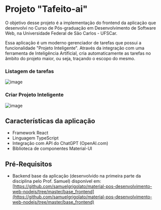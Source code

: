 # Projeto "Tafeito-ai"
O objetivo desse projeto é a implementação do frontend da aplicação que desenvolvi no Curso de Pós-graduação em Desenvolvimento de Software Web, na Universidade Federal de São Carlos - UFSCar.

Essa aplicação é um moderno gerenciador de tarefas que possui a funcionalidade "Projeto Inteligente". Através da integração com uma ferramenta de Inteligência Artificial, cria automaticamente as tarefas no âmbito do projeto maior, ou seja, traçando o escopo do mesmo.

### Listagem de tarefas
![image](https://github.com/armindocl/tafeito-ai/assets/55541747/95d6f8a3-8b30-46e0-b929-ef0d66179dc2)

### Criar Projeto Inteligente
![image](https://github.com/armindocl/tafeito-ai/assets/55541747/0e79d7e6-5c45-43ba-9881-6c7981f4f259)


## Características da aplicação
* Framework React
* Linguagem TypeScript
* Integração com API do ChatGPT (OpenAI.com)
* Biblioteca de componentes Material-UI

## Pré-Requisitos
* Backend base da aplicação (desenvolvido na primeira parte da disciplina pelo Prof. Samuel) disponível em: [https://github.com/samuelgrigolato/material-pos-desenvolvimento-web-nodejs/tree/master/base_frontend](https://github.com/samuelgrigolato/material-pos-desenvolvimento-web-nodejs/tree/master/base_frontend)
